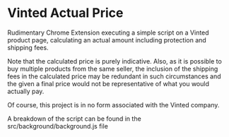 # Vinted Actual Price

Rudimentary Chrome Extension executing a simple script on a Vinted product page, calculating an actual amount including protection and shipping fees.

Note that the calculated price is purely indicative.
Also, as it is possible to buy multiple products from the same seller, the inclusion of the shipping fees in the calculated price may be redundant in such circumstances and the given a final price would not be representative of what you would actually pay.

Of course, this project is in no form associated with the Vinted company.

A breakdown of the script can be found in the src/background/background.js file
 
